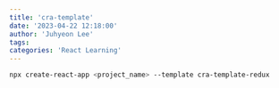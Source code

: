 ```yaml
---
title: 'cra-template'
date: '2023-04-22 12:18:00'
author: 'Juhyeon Lee'
tags: 
categories: 'React Learning'
---
```


```bash
npx create-react-app <project_name> --template cra-template-redux
```

